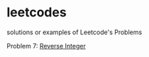 # leetcodes
solutions or examples of Leetcode's Problems

Problem 7: [Reverse Integer](https://leetcode.com/problems/reverse-integer/description/)

